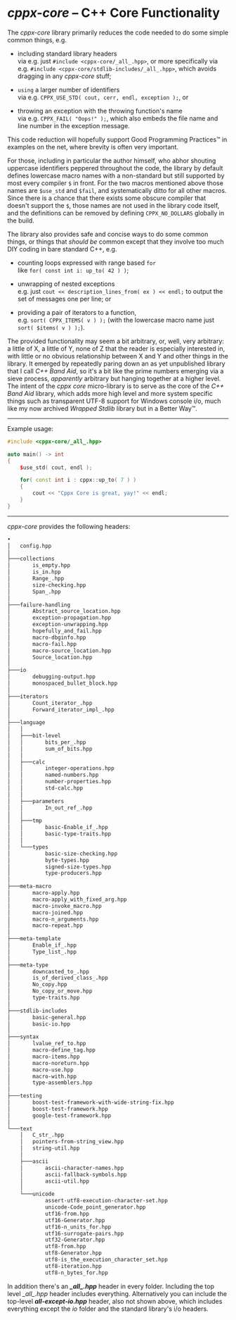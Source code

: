 # *cppx-core* – C++ Core Functionality

The *cppx-core* library primarily reduces the code needed to do some simple common things, e.g.

* including standard library headers  
  via e.g. just `#include <cppx-core/_all_.hpp>`, or more specifically via e.g. `#include <cppx-core/stdlib-includes/_all_.hpp>`, which avoids dragging in any *cppx-core* stuff;  

* `using` a larger number of identifiers  
  via e.g. `CPPX_USE_STD( cout, cerr, endl, exception );`, or  

* throwing an exception with the throwing function's name  
  via e.g. `CPPX_FAIL( "Oops!" );`, which also embeds the file name and line number in the exception message.

This code reduction will hopefully support Good Programming Practices&trade; in examples on the net, where brevity is often very important.

For those, including in particular the author himself, who abhor shouting uppercase identifiers peppered throughout the code, the library by default defines lowercase macro names with a non-standard but still supported by most every compiler `$` in front. For the two macros mentioned above those names are `$use_std` and `$fail`, and systematically ditto for all other macros. Since there is a chance that there exists some obscure compiler that doesn't support the `$`, those names are not used in the library code itself, and the definitions can be removed by defining `CPPX_NO_DOLLARS` globally in the build.

The library also provides safe and concise ways to do some common things, or things that *should be* common except that they involve too much DIY coding in bare standard C++, e.g.

* counting loops expressed with range based `for`  
  like `for( const int i: up_to( 42 ) )`;  

* unwrapping of nested exceptions  
  e.g. just `cout << description_lines_from( ex ) << endl;` to output the set of messages one per line; or  

* providing a pair of iterators to a function,  
  e.g. `sort( CPPX_ITEMS( v ) );` (with the lowercase macro name just `sort( $items( v ) );`).

The provided functionality may seem a bit arbitrary, or, well, very arbitrary: a little of X, a little of Y, none of Z that the reader is especially interested in, with little or no obvious relationship between X and Y and other things in the library. It emerged by repeatedly paring down an as yet unpublished library that I call *C++ Band Aid*, so it's a bit like the prime numbers emerging via a sieve process, *apparently* arbitrary but hanging together at a higher level. The intent of the *cppx core* micro-library is to serve as the core of the *C++ Band Aid* library, which adds more high level and more system specific things such as transparent UTF-8 support for Windows console i/o, much like my now archived *Wrapped Stdlib* library but in a Better Way&trade;.

---

Example usage:

~~~cpp
#include <cppx-core/_all_.hpp>

auto main() -> int
{
    $use_std( cout, endl );

    for( const int i : cppx::up_to( 7 ) )
    {
        cout << "Cppx Core is great, yay!" << endl;
    }
}
~~~

---

*cppx-core* provides the following headers:

~~~ txt
•
│   config.hpp
│
├───collections
│       is_empty.hpp
│       is_in.hpp
│       Range_.hpp
│       size-checking.hpp
│       Span_.hpp
│
├───failure-handling
│       Abstract_source_location.hpp
│       exception-propagation.hpp
│       exception-unwrapping.hpp
│       hopefully_and_fail.hpp
│       macro-dbginfo.hpp
│       macro-fail.hpp
│       macro-source_location.hpp
│       Source_location.hpp
│
├───io
│       debugging-output.hpp
│       monospaced_bullet_block.hpp
│
├───iterators
│       Count_iterator_.hpp
│       Forward_iterator_impl_.hpp
│
├───language
│   │
│   ├───bit-level
│   │       bits_per_.hpp
│   │       sum_of_bits.hpp
│   │
│   ├───calc
│   │       integer-operations.hpp
│   │       named-numbers.hpp
│   │       number-properties.hpp
│   │       std-calc.hpp
│   │
│   ├───parameters
│   │       In_out_ref_.hpp
│   │
│   ├───tmp
│   │       basic-Enable_if_.hpp
│   │       basic-type-traits.hpp
│   │
│   └───types
│           basic-size-checking.hpp
│           byte-types.hpp
│           signed-size-types.hpp
│           type-producers.hpp
│
├───meta-macro
│       macro-apply.hpp
│       macro-apply_with_fixed_arg.hpp
│       macro-invoke_macro.hpp
│       macro-joined.hpp
│       macro-n_arguments.hpp
│       macro-repeat.hpp
│
├───meta-template
│       Enable_if_.hpp
│       Type_list_.hpp
│
├───meta-type
│       downcasted_to_.hpp
│       is_of_derived_class_.hpp
│       No_copy.hpp
│       No_copy_or_move.hpp
│       type-traits.hpp
│
├───stdlib-includes
│       basic-general.hpp
│       basic-io.hpp
│
├───syntax
│       lvalue_ref_to.hpp
│       macro-define_tag.hpp
│       macro-items.hpp
│       macro-noreturn.hpp
│       macro-use.hpp
│       macro-with.hpp
│       type-assemblers.hpp
│
├───testing
│       boost-test-framework-with-wide-string-fix.hpp
│       boost-test-framework.hpp
│       google-test-framework.hpp
│
└───text
    │   C_str_.hpp
    │   pointers-from-string_view.hpp
    │   string-util.hpp
    │
    ├───ascii
    │       ascii-character-names.hpp
    │       ascii-fallback-symbols.hpp
    │       ascii-util.hpp
    │
    └───unicode
            assert-utf8-execution-character-set.hpp
            unicode-Code_point_generator.hpp
            utf16-from.hpp
            utf16-Generator.hpp
            utf16-n_units_for.hpp
            utf16-surrogate-pairs.hpp
            utf32-Generator.hpp
            utf8-from.hpp
            utf8-Generator.hpp
            utf8-is_the_execution_character_set.hpp
            utf8-iteration.hpp
            utf8-n_bytes_for.hpp
~~~

In addition there's an ***\_all\_.hpp*** header in every folder. Including the top level <i>\_all\_.hpp</i> header includes everything. Alternatively you can include the top-level ***all-except-io.hpp*** header, also not shown above, which includes everything except the *io* folder and the standard library's i/o headers.
